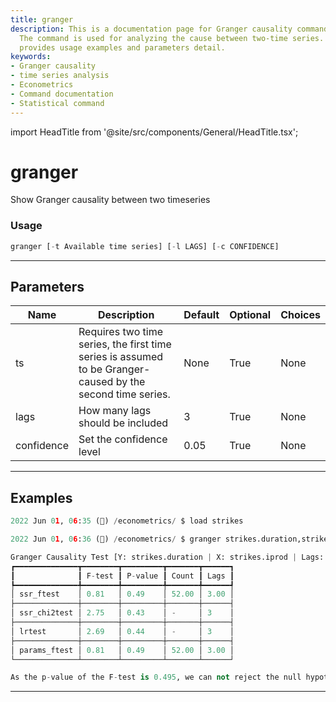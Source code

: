 ```yaml
---
title: granger
description: This is a documentation page for Granger causality command in econometrics.
  The command is used for analyzing the cause between two-time series. The page also
  provides usage examples and parameters detail.
keywords:
- Granger causality
- time series analysis
- Econometrics
- Command documentation
- Statistical command
---
```


import HeadTitle from '@site/src/components/General/HeadTitle.tsx';

<HeadTitle title="granger - Econometrics - Reference | OpenBB Terminal Docs" />

# granger

Show Granger causality between two timeseries

### Usage

```python
granger [-t Available time series] [-l LAGS] [-c CONFIDENCE]
```

---

## Parameters

| Name | Description | Default | Optional | Choices |
| ---- | ----------- | ------- | -------- | ------- |
| ts | Requires two time series, the first time series is assumed to be Granger-caused by the second time series. | None | True | None |
| lags | How many lags should be included | 3 | True | None |
| confidence | Set the confidence level | 0.05 | True | None |


---

## Examples

```python
2022 Jun 01, 06:35 (🦋) /econometrics/ $ load strikes

2022 Jun 01, 06:36 (🦋) /econometrics/ $ granger strikes.duration,strikes.iprod

Granger Causality Test [Y: strikes.duration | X: strikes.iprod | Lags: 3]
┏━━━━━━━━━━━━━━┳━━━━━━━━┳━━━━━━━━━┳━━━━━━━┳━━━━━━┓
┃              ┃ F-test ┃ P-value ┃ Count ┃ Lags ┃
┡━━━━━━━━━━━━━━╇━━━━━━━━╇━━━━━━━━━╇━━━━━━━╇━━━━━━┩
│ ssr_ftest    │ 0.81   │ 0.49    │ 52.00 │ 3.00 │
├──────────────┼────────┼─────────┼───────┼──────┤
│ ssr_chi2test │ 2.75   │ 0.43    │ -     │ 3    │
├──────────────┼────────┼─────────┼───────┼──────┤
│ lrtest       │ 2.69   │ 0.44    │ -     │ 3    │
├──────────────┼────────┼─────────┼───────┼──────┤
│ params_ftest │ 0.81   │ 0.49    │ 52.00 │ 3.00 │
└──────────────┴────────┴─────────┴───────┴──────┘

As the p-value of the F-test is 0.495, we can not reject the null hypothesis at the 0.05 confidence level.
```
---
